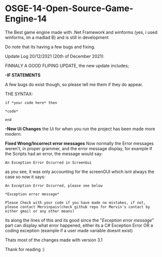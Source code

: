 # OSGE-14-Open-Source-Game-Engine-14
The Best game engine made with .Net Framework and winforms (yes, i used winforms, im a madlad B) and is still in development

Do note that its having a few bugs and fixing.

Update Log 20/12/2021 (20th of December 2021):

FINNALY A GOOD FLIPING UPDATE, the new update includes;

  **-IF STATEMENTS**

  <!--the boring backstory:
    one night, i was tired of thinking how to make if statements, but after a few methods, IT WORKED!!!-->
  A few bugs do exist though, so please tell me them if they do appear.

  THE SYNTAX:
  
    if *your code here* then

    *code*

    end
   
 **-New Ui Changes**
  the Ui for when you run the project has been made more *modern*.
  
 **Fixed Wrong/Incorrect error messages**
  Now normally the Error messages weren't, in proper grammer, and the error message display, for example if the Scripts had an error, the message would say:
    
    An Exception Error Occurred in ScreenGui
    
  as you see, it was only accounting for the screenGUI which isnt always the case so now it says:
  
    An Exception Error Occurred, please see below
    
    *Exception error message*
    
    Please Check with your code if you have made no mistakes, if not, please contact Mervinpais(check github repo for Mervin's contact by either gmail or any other means)
 its along the lines of this and its good since the "*Exception error message*" part can display what error happened, either its a C# Exception Error OR a coding exception (example if a user made variable doesnt exist)
 
 Thats most of the changes made with version 3.1 
 
 Thank for reading :)
